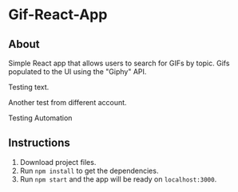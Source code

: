 # Gif-React-App

## About

Simple React app that allows users to search for GIFs by topic. Gifs populated to the UI using the "Giphy" API. 

Testing text.

Another test from different account. 

Testing Automation

## Instructions

1. Download project files.
2. Run `npm install` to get the dependencies. 
3. Run `npm start` and the app will be ready on `localhost:3000`.
